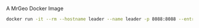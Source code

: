 A MrGeo Docker Image

```bash
docker run -it --rm --hostname leader --name leader -p 8088:8088 --entrypoint /scripts/leader.sh jamesmcclain/mrgeo:2e5d735
```
